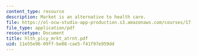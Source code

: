 ```yaml
---
content_type: resource
description: Market is an alternative to health care.
file: https://ol-ocw-studio-app-production.s3.amazonaws.com/courses/17-315-comparative-health-policy-fall-2004/11e55e9609ffbe08cae5f41f97e959dd_hlth_plcy_mrkt_atrnt.pdf
file_type: application/pdf
resourcetype: Document
title: hlth_plcy_mrkt_atrnt.pdf
uid: 11e55e96-09ff-be08-cae5-f41f97e959dd
---
```


